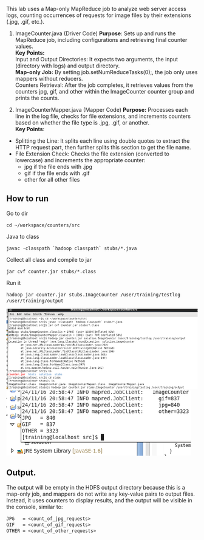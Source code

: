 This lab uses a Map-only MapReduce job to analyze web server access logs, counting occurrences of requests for image files by their 
extensions (.jpg, .gif, etc.).


1. ImageCounter.java (Driver Code)
**Purpose**: Sets up and runs the MapReduce job, including configurations and retrieving final counter values.<br>
**Key Points:**<br>
Input and Output Directories: It expects two arguments, the input (directory with logs) 
and output directory.<br>
**Map-only Job:** By setting job.setNumReduceTasks(0);, the job only uses mappers without reducers.<br>
Counters Retrieval: After the job completes, it retrieves values from the counters jpg, gif, 
and other within the ImageCounter counter group and prints the counts.<br>

2. ImageCounterMapper.java (Mapper Code)
**Purpose:** Processes each line in the log file, checks for file extensions, and increments 
counters based on whether the file type is .jpg, .gif, or another.<br>
**Key Points**:<br>
 - Splitting the Line: It splits each line using double quotes to extract the HTTP request part, then further splits this section to get the file name.
 - File Extension Check: Checks the file extension (converted to lowercase) and increments the appropriate counter:
	- jpg if the file ends with .jpg
	- gif if the file ends with .gif
	- other for all other files
## How to run
Go to dir
```
cd ~/workspace/counters/src
```

Java to class
```
javac -classpath `hadoop classpath` stubs/*.java

```
Collect all class and compile to jar
```
jar cvf counter.jar stubs/*.class

```
Run it
```
hadoop jar counter.jar stubs.ImageCounter /user/training/testlog /user/training/output

```	
![ok](counter2.png)
![ok](counter1.png)
	
## Output.

The output will be empty in the HDFS output directory because this is a map-only job, and mappers do not write any key-value pairs to output files. 
Instead, it uses counters to display results, and the output will be visible in the console, similar to:

```
JPG   = <count_of_jpg_requests>
GIF   = <count_of_gif_requests>
OTHER = <count_of_other_requests>
```